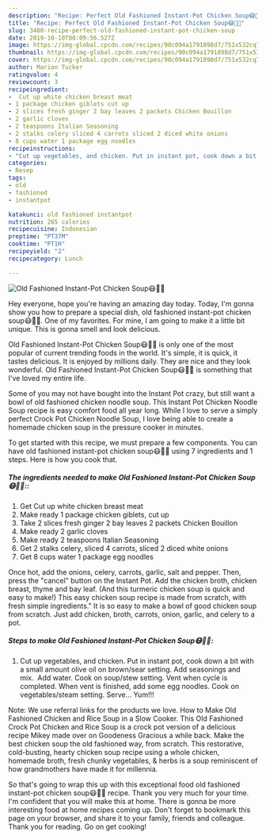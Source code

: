 ```yaml
---
description: "Recipe: Perfect Old Fashioned Instant-Pot Chicken Soup😷🏥🍵"
title: "Recipe: Perfect Old Fashioned Instant-Pot Chicken Soup😷🏥🍵"
slug: 3480-recipe-perfect-old-fashioned-instant-pot-chicken-soup
date: 2019-10-10T08:09:56.527Z
image: https://img-global.cpcdn.com/recipes/90c094a1791898d7/751x532cq70/old-fashioned-instant-pot-chicken-soup😷🏥🍵-recipe-main-photo.jpg
thumbnail: https://img-global.cpcdn.com/recipes/90c094a1791898d7/751x532cq70/old-fashioned-instant-pot-chicken-soup😷🏥🍵-recipe-main-photo.jpg
cover: https://img-global.cpcdn.com/recipes/90c094a1791898d7/751x532cq70/old-fashioned-instant-pot-chicken-soup😷🏥🍵-recipe-main-photo.jpg
author: Marion Tucker
ratingvalue: 4
reviewcount: 3
recipeingredient:
-  Cut up white chicken breast meat
- 1 package chicken giblets cut up
- 2 slices fresh ginger 2 bay leaves 2 packets Chicken Bouillon
- 2 garlic cloves
- 2 teaspoons Italian Seasoning
- 2 stalks celery sliced 4 carrots sliced 2 diced white onions
- 8 cups water 1 package egg noodles
recipeinstructions:
- "Cut up vegetables, and chicken. Put in instant pot, cook down a bit with a small amount olive oil on brown/sear setting. Add seasonings and mix.  Add water. Cook on soup/stew setting. Vent when cycle is completed. When vent is finished, add some egg noodles. Cook on vegetables/steam setting. Serve... Yum!!!"
categories:
- Resep
tags:
- old
- fashioned
- instantpot

katakunci: old fashioned instantpot
nutrition: 265 calories
recipecuisine: Indonesian
preptime: "PT37M"
cooktime: "PT1H"
recipeyield: "2"
recipecategory: Lunch

---
```



![Old Fashioned Instant-Pot Chicken Soup😷🏥🍵](https://img-global.cpcdn.com/recipes/90c094a1791898d7/751x532cq70/old-fashioned-instant-pot-chicken-soup😷🏥🍵-recipe-main-photo.jpg)

Hey everyone, hope you're having an amazing day today. Today, I'm gonna show you how to prepare a special dish, old fashioned instant-pot chicken soup😷🏥🍵. One of my favorites. For mine, I am going to make it a little bit unique. This is gonna smell and look delicious.

Old Fashioned Instant-Pot Chicken Soup😷🏥🍵 is only one of the most popular of current trending foods in the world. It's simple, it is quick, it tastes delicious. It is enjoyed by millions daily. They are nice and they look wonderful. Old Fashioned Instant-Pot Chicken Soup😷🏥🍵 is something that I've loved my entire life.

Some of you may not have bought into the Instant Pot crazy, but still want a bowl of old fashioned chicken noodle soup. This Instant Pot Chicken Noodle Soup recipe is easy comfort food all year long. While I love to serve a simply perfect Crock Pot Chicken Noodle Soup, I love being able to create a homemade chicken soup in the pressure cooker in minutes.


To get started with this recipe, we must prepare a few components. You can have old fashioned instant-pot chicken soup😷🏥🍵 using 7 ingredients and 1 steps. Here is how you cook that.

##### The ingredients needed to make Old Fashioned Instant-Pot Chicken Soup😷🏥🍵::

1. Get  Cut up white chicken breast meat
1. Make ready 1 package chicken giblets, cut up
1. Take 2 slices fresh ginger 2 bay leaves 2 packets Chicken Bouillon
1. Make ready 2 garlic cloves
1. Make ready 2 teaspoons Italian Seasoning
1. Get 2 stalks celery, sliced 4 carrots, sliced 2 diced white onions
1. Get 8 cups water 1 package egg noodles


Once hot, add the onions, celery, carrots, garlic, salt and pepper. Then, press the &#34;cancel&#34; button on the Instant Pot. Add the chicken broth, chicken breast, thyme and bay leaf. (And this turmeric chicken soup is quick and easy to make!) This easy chicken soup recipe is made from scratch, with fresh simple ingredients.&#34; It is so easy to make a bowl of good chicken soup from scratch. Just add chicken, broth, carrots, onion, garlic, and celery to a pot. 

##### Steps to make Old Fashioned Instant-Pot Chicken Soup😷🏥🍵:

1. Cut up vegetables, and chicken.
Put in instant pot, cook down a bit with a small amount olive oil on brown/sear setting.
Add seasonings and mix.  Add water.
Cook on soup/stew setting.
Vent when cycle is completed.
When vent is finished, add some egg noodles.
Cook on vegetables/steam setting.
Serve... Yum!!!


Note: We use referral links for the products we love. How to Make Old Fashioned Chicken and Rice Soup in a Slow Cooker. This Old Fashioned Crock Pot Chicken and Rice Soup is a crock pot version of a delicious recipe Mikey made over on Goodeness Gracious a while back. Make the best chicken soup the old fashioned way, from scratch. This restorative, cold-busting, hearty chicken soup recipe using a whole chicken, homemade broth, fresh chunky vegetables, &amp; herbs is a soup reminiscent of how grandmothers have made it for millennia. 

So that's going to wrap this up with this exceptional food old fashioned instant-pot chicken soup😷🏥🍵 recipe. Thank you very much for your time. I'm confident that you will make this at home. There is gonna be more interesting food at home recipes coming up. Don't forget to bookmark this page on your browser, and share it to your family, friends and colleague. Thank you for reading. Go on get cooking!
